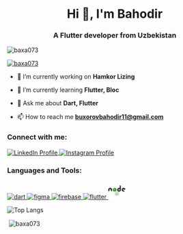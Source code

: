 <h1 align="center">Hi 👋, I'm Bahodir</h1>
<h3 align="center">A Flutter developer from Uzbekistan</h3>

<p align="left"> 
  <img src="https://komarev.com/ghpvc/?username=baxa073&label=Profile%20views&color=0e75b6&style=flat" alt="baxa073" /> 
</p>

<p align="left"> 
  <a href="https://github-profile-trophy.vercel.app/?username=baxa073">
    <img src="https://github-profile-trophy.vercel.app/?username=baxa073" alt="baxa073" />
  </a> 
</p>

- 🔭 I’m currently working on **Hamkor Lizing**

- 🌱 I’m currently learning **Flutter, Bloc**

- 💬 Ask me about **Dart, Flutter**

- 📫 How to reach me **buxorovbahodir11@gmail.com**

<h3 align="left">Connect with me:</h3>
<p align="left">
  <a href="https://linkedin.com/in/bahodir-buxorov-19bb79271" target="_blank">
    <img align="center" src="https://raw.githubusercontent.com/rahuldkjain/github-profile-readme-generator/master/src/images/icons/Social/linked-in-alt.svg" alt="LinkedIn Profile" height="30" width="40" />
  </a>
  <a href="https://instagram.com/bahodir.buxoriy" target="_blank">
    <img align="center" src="https://raw.githubusercontent.com/rahuldkjain/github-profile-readme-generator/master/src/images/icons/Social/instagram.svg" alt="Instagram Profile" height="30" width="40" />
  </a>
</p>

<h3 align="left">Languages and Tools:</h3>
<p align="left"> 
  <a href="https://dart.dev" target="_blank" rel="noreferrer"> 
    <img src="https://www.vectorlogo.zone/logos/dartlang/dartlang-icon.svg" alt="dart" width="40" height="40"/> 
  </a> 
  <a href="https://www.figma.com/" target="_blank" rel="noreferrer"> 
    <img src="https://www.vectorlogo.zone/logos/figma/figma-icon.svg" alt="figma" width="40" height="40"/> 
  </a> 
  <a href="https://firebase.google.com/" target="_blank" rel="noreferrer"> 
    <img src="https://www.vectorlogo.zone/logos/firebase/firebase-icon.svg" alt="firebase" width="40" height="40"/> 
  </a> 
  <a href="https://flutter.dev" target="_blank" rel="noreferrer"> 
    <img src="https://www.vectorlogo.zone/logos/flutterio/flutterio-icon.svg" alt="flutter" width="40" height="40"/> 
  </a> 
  <a href="https://nodejs.org" target="_blank" rel="noreferrer"> 
    <img src="https://raw.githubusercontent.com/devicons/devicon/master/icons/nodejs/nodejs-original-wordmark.svg" alt="nodejs" width="40" height="40"/> 
  </a> 
</p>

![Top Langs](https://github-readme-stats.vercel.app/api/top-langs?username=baxa073&show_icons=true&locale=en&layout=compact)


<p>&nbsp;<img align="center" src="https://github-readme-stats.vercel.app/api?username=baxa073&show_icons=true&locale=en" alt="baxa073" /></p>

